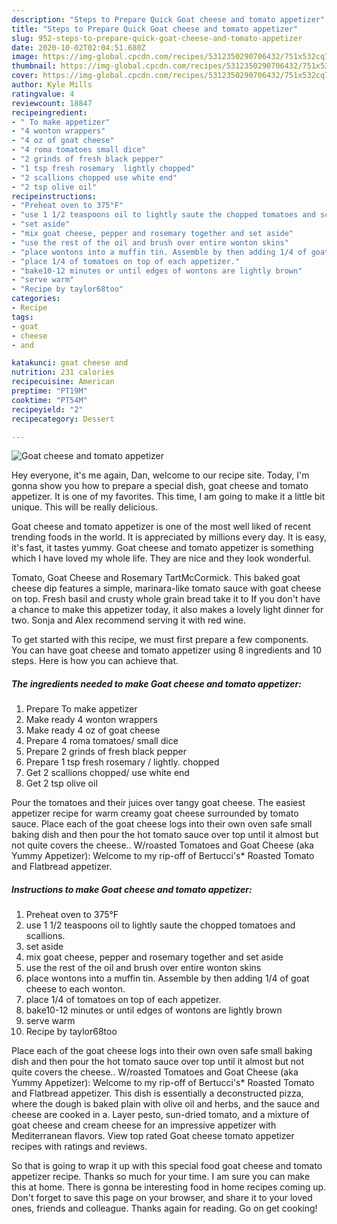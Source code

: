 ```yaml
---
description: "Steps to Prepare Quick Goat cheese and tomato appetizer"
title: "Steps to Prepare Quick Goat cheese and tomato appetizer"
slug: 952-steps-to-prepare-quick-goat-cheese-and-tomato-appetizer
date: 2020-10-02T02:04:51.680Z
image: https://img-global.cpcdn.com/recipes/5312350290706432/751x532cq70/goat-cheese-and-tomato-appetizer-recipe-main-photo.jpg
thumbnail: https://img-global.cpcdn.com/recipes/5312350290706432/751x532cq70/goat-cheese-and-tomato-appetizer-recipe-main-photo.jpg
cover: https://img-global.cpcdn.com/recipes/5312350290706432/751x532cq70/goat-cheese-and-tomato-appetizer-recipe-main-photo.jpg
author: Kyle Mills
ratingvalue: 4
reviewcount: 18847
recipeingredient:
- " To make appetizer"
- "4 wonton wrappers"
- "4 oz of goat cheese"
- "4 roma tomatoes small dice"
- "2 grinds of fresh black pepper"
- "1 tsp fresh rosemary  lightly chopped"
- "2 scallions chopped use white end"
- "2 tsp olive oil"
recipeinstructions:
- "Preheat oven to 375°F"
- "use 1 1/2 teaspoons oil to lightly saute the chopped tomatoes and scallions."
- "set aside"
- "mix goat cheese, pepper and rosemary together and set aside"
- "use the rest of the oil and brush over entire wonton skins"
- "place wontons into a muffin tin. Assemble by then adding 1/4 of goat cheese to each wonton."
- "place 1/4 of tomatoes on top of each appetizer."
- "bake10-12 minutes or until edges of wontons are lightly brown"
- "serve warm"
- "Recipe by taylor68too"
categories:
- Recipe
tags:
- goat
- cheese
- and

katakunci: goat cheese and 
nutrition: 231 calories
recipecuisine: American
preptime: "PT19M"
cooktime: "PT54M"
recipeyield: "2"
recipecategory: Dessert

---
```



![Goat cheese and tomato appetizer](https://img-global.cpcdn.com/recipes/5312350290706432/751x532cq70/goat-cheese-and-tomato-appetizer-recipe-main-photo.jpg)

Hey everyone, it's me again, Dan, welcome to our recipe site. Today, I'm gonna show you how to prepare a special dish, goat cheese and tomato appetizer. It is one of my favorites. This time, I am going to make it a little bit unique. This will be really delicious.

Goat cheese and tomato appetizer is one of the most well liked of recent trending foods in the world. It is appreciated by millions every day. It is easy, it's fast, it tastes yummy. Goat cheese and tomato appetizer is something which I have loved my whole life. They are nice and they look wonderful.

Tomato, Goat Cheese and Rosemary TartMcCormick. This baked goat cheese dip features a simple, marinara-like tomato sauce with goat cheese on top. Fresh basil and crusty whole grain bread take it to If you don&#39;t have a chance to make this appetizer today, it also makes a lovely light dinner for two. Sonja and Alex recommend serving it with red wine.


To get started with this recipe, we must first prepare a few components. You can have goat cheese and tomato appetizer using 8 ingredients and 10 steps. Here is how you can achieve that.

<!--inarticleads1-->

##### The ingredients needed to make Goat cheese and tomato appetizer:

1. Prepare  To make appetizer
1. Make ready 4 wonton wrappers
1. Make ready 4 oz of goat cheese
1. Prepare 4 roma tomatoes/ small dice
1. Prepare 2 grinds of fresh black pepper
1. Prepare 1 tsp fresh rosemary / lightly. chopped
1. Get 2 scallions chopped/ use white end
1. Get 2 tsp olive oil


Pour the tomatoes and their juices over tangy goat cheese. The easiest appetizer recipe for warm creamy goat cheese surrounded by tomato sauce. Place each of the goat cheese logs into their own oven safe small baking dish and then pour the hot tomato sauce over top until it almost but not quite covers the cheese.. W/roasted Tomatoes and Goat Cheese (aka Yummy Appetizer): Welcome to my rip-off of Bertucci&#39;s* Roasted Tomato and Flatbread appetizer. 

<!--inarticleads2-->

##### Instructions to make Goat cheese and tomato appetizer:

1. Preheat oven to 375°F
1. use 1 1/2 teaspoons oil to lightly saute the chopped tomatoes and scallions.
1. set aside
1. mix goat cheese, pepper and rosemary together and set aside
1. use the rest of the oil and brush over entire wonton skins
1. place wontons into a muffin tin. Assemble by then adding 1/4 of goat cheese to each wonton.
1. place 1/4 of tomatoes on top of each appetizer.
1. bake10-12 minutes or until edges of wontons are lightly brown
1. serve warm
1. Recipe by taylor68too


Place each of the goat cheese logs into their own oven safe small baking dish and then pour the hot tomato sauce over top until it almost but not quite covers the cheese.. W/roasted Tomatoes and Goat Cheese (aka Yummy Appetizer): Welcome to my rip-off of Bertucci&#39;s* Roasted Tomato and Flatbread appetizer. This dish is essentially a deconstructed pizza, where the dough is baked plain with olive oil and herbs, and the sauce and cheese are cooked in a. Layer pesto, sun-dried tomato, and a mixture of goat cheese and cream cheese for an impressive appetizer with Mediterranean flavors. View top rated Goat cheese tomato appetizer recipes with ratings and reviews. 

So that is going to wrap it up with this special food goat cheese and tomato appetizer recipe. Thanks so much for your time. I am sure you can make this at home. There is gonna be interesting food in home recipes coming up. Don't forget to save this page on your browser, and share it to your loved ones, friends and colleague. Thanks again for reading. Go on get cooking!
